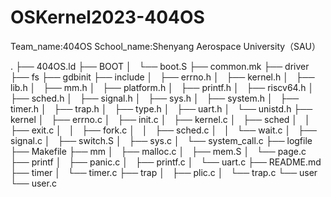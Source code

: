 # OSKernel2023-404OS

Team_name:404OS
School_name:Shenyang Aerospace University（SAU）

.
├── 404OS.ld
├── BOOT
│   └── boot.S
├── common.mk
├── driver
├── fs
├── gdbinit
├── include
│   ├── errno.h
│   ├── kernel.h
│   ├── lib.h
│   ├── mm.h
│   ├── platform.h
│   ├── printf.h
│   ├── riscv64.h
│   ├── sched.h
│   ├── signal.h
│   ├── sys.h
│   ├── system.h
│   ├── timer.h
│   ├── trap.h
│   ├── type.h
│   ├── uart.h
│   └── unistd.h
├── kernel
│   ├── errno.c
│   ├── init.c
│   ├── kernel.c
│   ├── sched
│   │   ├── exit.c
│   │   ├── fork.c
│   │   ├── sched.c
│   │   └── wait.c
│   ├── signal.c
│   ├── switch.S
│   ├── sys.c
│   └── system_call.c
├── logfile
├── Makefile
├── mm
│   ├── malloc.c
│   ├── mem.S
│   └── page.c
├── printf
│   ├── panic.c
│   ├── printf.c
│   └── uart.c
├── README.md
├── timer
│   └── timer.c
├── trap
│   ├── plic.c
│   └── trap.c
└── user
    └── user.c
